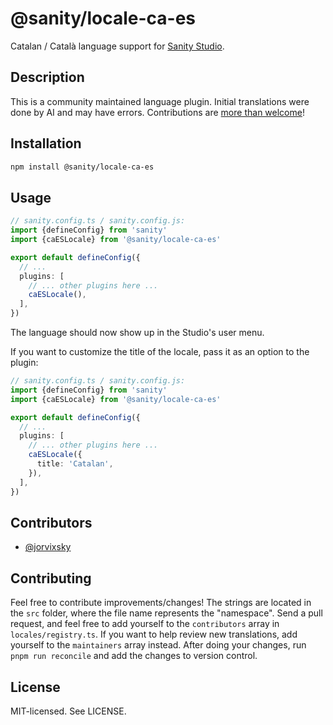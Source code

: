 # @sanity/locale-ca-es

Catalan / Català language support for [Sanity Studio](https://www.sanity.io/).

## Description

This is a community maintained language plugin. Initial translations were done by AI and may have errors. Contributions are [more than welcome](#contributing)!

## Installation

```sh
npm install @sanity/locale-ca-es
```

## Usage

```ts
// sanity.config.ts / sanity.config.js:
import {defineConfig} from 'sanity'
import {caESLocale} from '@sanity/locale-ca-es'

export default defineConfig({
  // ...
  plugins: [
    // ... other plugins here ...
    caESLocale(),
  ],
})
```

The language should now show up in the Studio's user menu.

If you want to customize the title of the locale, pass it as an option to the plugin:

```ts
// sanity.config.ts / sanity.config.js:
import {defineConfig} from 'sanity'
import {caESLocale} from '@sanity/locale-ca-es'

export default defineConfig({
  // ...
  plugins: [
    // ... other plugins here ...
    caESLocale({
      title: 'Catalan',
    }),
  ],
})
```

## Contributors

- [@jorvixsky](https://github.com/jorvixsky)

## Contributing

Feel free to contribute improvements/changes! The strings are located in the `src` folder, where the file name represents the "namespace". Send a pull request, and feel free to add yourself to the `contributors` array in `locales/registry.ts`. If you want to help review new translations, add yourself to the `maintainers` array instead. After doing your changes, run `pnpm run reconcile` and add the changes to version control.

## License

MIT-licensed. See LICENSE.
